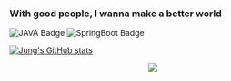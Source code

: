 ### With good people, I wanna make a better world

![JAVA Badge](https://img.shields.io/badge/JAVA-007396?style=flat-plastic&logo=java&logoColor=white)
![SpringBoot Badge](https://img.shields.io/badge/SpringBoot-6DB33F?style=flat-plastic&logo=java&logoColor=white)

[![Jung's GitHub stats](https://github-readme-stats.vercel.app/api?username=jki503&show_icons=true&theme=merko)](https://github.com/jki503/github-readme-stats)

<div align="center">
	<img src="https://cdn.jsdelivr.net/gh/inseong-so/inseong-so/assets/github-contribution-grid-snake.svg" />
</div>

<p>
  <!--<img align='center' src="http://mazassumnida.wtf/api/v2/generate_badge?boj=goflvhxj2547">-->
</p>
